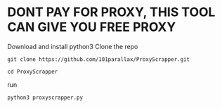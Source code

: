 # DONT PAY FOR PROXY, THIS TOOL CAN GIVE YOU FREE PROXY

Download and install python3
Clone the repo
```
git clone https://github.com/101parallax/ProxyScrapper.git
```
```
cd ProxyScrapper
```

run
```
python3 proxyscrapper.py
```

